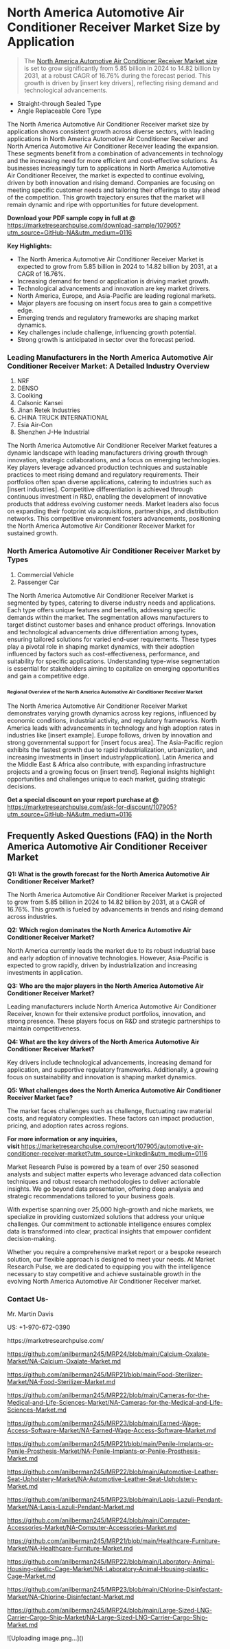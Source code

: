 <h1>North America Automotive Air Conditioner Receiver Market&nbsp;Size by Application</h1><blockquote><p>The <a href="https://marketresearchpulse.com/download-sample/107905?utm_source=GitHub-NA&amp;utm_medium=0116">North America Automotive Air Conditioner Receiver Market size</a> is set to grow significantly from 5.85 billion in 2024 to 14.82 billion by 2031, at a robust CAGR of 16.76% during the forecast period. This growth is driven by [insert key drivers], reflecting rising demand and technological advancements.</p></blockquote><ul><li>Straight-through Sealed Type<li> Angle Replaceable Core Type</li></ul><p>The North America Automotive Air Conditioner Receiver market size by application shows consistent growth across diverse sectors, with leading applications in North America Automotive Air Conditioner Receiver and North America Automotive Air Conditioner Receiver leading the expansion. These segments benefit from a combination of advancements in technology and the increasing need for more efficient and cost-effective solutions. As businesses increasingly turn to applications in North America Automotive Air Conditioner Receiver, the market is expected to continue evolving, driven by both innovation and rising demand. Companies are focusing on meeting specific customer needs and tailoring their offerings to stay ahead of the competition. This growth trajectory ensures that the market will remain dynamic and ripe with opportunities for future development.</p><p><strong>Download your PDF sample copy in full at @ </strong><a href="https://marketresearchpulse.com/download-sample/107905?utm_source=GitHub-NA&amp;utm_medium=0116">https://marketresearchpulse.com/download-sample/107905?utm_source=GitHub-NA&amp;utm_medium=0116</a></p><p><strong>Key Highlights: </strong></p><ul><li>The North America Automotive Air Conditioner Receiver Market is expected to grow from 5.85 billion in 2024 to 14.82 billion by 2031, at a CAGR of 16.76%.</li><li>Increasing demand for trend or application is driving market growth.</li><li>Technological advancements and innovation are key market drivers.</li><li>North America, Europe, and Asia-Pacific are leading regional markets.</li><li>Major players are focusing on insert focus area to gain a competitive edge.</li><li>Emerging trends and regulatory frameworks are shaping market dynamics.</li><li>Key challenges include challenge, influencing growth potential.</li><li>Strong growth is anticipated in sector over the forecast period.</li></ul><h3>Leading Manufacturers in the North America Automotive Air Conditioner Receiver Market: A Detailed Industry Overview</h3><ol><li>NRF</li><li>DENSO</li><li>Coolking</li><li>Calsonic Kansei</li><li>Jinan Retek Industries</li><li>CHINA TRUCK INTERNATIONAL</li><li>Esia Air-Con</li><li>Shenzhen J-He Industrial</li></ol><div class="flex max-w-full flex-col flex-grow"><div class="min-h-8 text-message flex w-full flex-col items-end gap-2 whitespace-normal break-words [.text-message+&amp;]:mt-5" dir="auto" data-message-author-role="assistant" data-message-id="fd8432e4-4910-450d-b182-61b7bfb0a01f" data-message-model-slug="gpt-4o"><div class="flex w-full flex-col gap-1 empty:hidden first:pt-[3px]"><div class="markdown prose w-full break-words dark:prose-invert light"><p>The North America Automotive Air Conditioner Receiver Market features a dynamic landscape with leading manufacturers driving growth through innovation, strategic collaborations, and a focus on emerging technologies. Key players leverage advanced production techniques and sustainable practices to meet rising demand and regulatory requirements. Their portfolios often span diverse applications, catering to industries such as [insert industries]. Competitive differentiation is achieved through continuous investment in R&amp;D, enabling the development of innovative products that address evolving customer needs. Market leaders also focus on expanding their footprint via acquisitions, partnerships, and distribution networks. This competitive environment fosters advancements, positioning the North America Automotive Air Conditioner Receiver Market for sustained growth.</p></div></div></div></div><h3>North America Automotive Air Conditioner Receiver Market by Types</h3><ol><li>Commercial Vehicle<li> Passenger Car</li></ol><div class="flex max-w-full flex-col flex-grow"><div class="min-h-8 text-message flex w-full flex-col items-end gap-2 whitespace-normal break-words [.text-message+&amp;]:mt-5" dir="auto" data-message-author-role="assistant" data-message-id="084470be-0bb7-4664-bddf-5156b4f41249" data-message-model-slug="gpt-4o-mini"><div class="flex w-full flex-col gap-1 empty:hidden first:pt-[3px]"><div class="markdown prose w-full break-words dark:prose-invert light"><p>The North America Automotive Air Conditioner Receiver Market is segmented by types, catering to diverse industry needs and applications. Each type offers unique features and benefits, addressing specific demands within the market. The segmentation allows manufacturers to target distinct customer bases and enhance product offerings. Innovation and technological advancements drive differentiation among types, ensuring tailored solutions for varied end-user requirements. These types play a pivotal role in shaping market dynamics, with their adoption influenced by factors such as cost-effectiveness, performance, and suitability for specific applications. Understanding type-wise segmentation is essential for stakeholders aiming to capitalize on emerging opportunities and gain a competitive edge.</p></div></div></div></div><h3><span style="font-size: 11px;">Regional Overview of the North America Automotive Air Conditioner Receiver Market</span></h3><div class="flex max-w-full flex-col flex-grow"><div class="min-h-8 text-message flex w-full flex-col items-end gap-2 whitespace-normal break-words [.text-message+&amp;]:mt-5" dir="auto" data-message-author-role="assistant" data-message-id="e9038762-ce64-4e30-91c9-9bd413514231" data-message-model-slug="gpt-4o-mini"><div class="flex w-full flex-col gap-1 empty:hidden first:pt-[3px]"><div class="markdown prose w-full break-words dark:prose-invert light"><p>The North America Automotive Air Conditioner Receiver Market demonstrates varying growth dynamics across key regions, influenced by economic conditions, industrial activity, and regulatory frameworks. North America leads with advancements in technology and high adoption rates in industries like [insert example]. Europe follows, driven by innovation and strong governmental support for [insert focus area]. The Asia-Pacific region exhibits the fastest growth due to rapid industrialization, urbanization, and increasing investments in [insert industry/application]. Latin America and the Middle East &amp; Africa also contribute, with expanding infrastructure projects and a growing focus on [insert trend]. Regional insights highlight opportunities and challenges unique to each market, guiding strategic decisions.</p></div></div></div></div><p><strong>Get a special discount on your report purchase at @ </strong><a href="https://marketresearchpulse.com/ask-for-discount/107905?utm_source=GitHub-NA&amp;utm_medium=0116">https://marketresearchpulse.com/ask-for-discount/107905?utm_source=GitHub-NA&amp;utm_medium=0116</a></p><h2>Frequently Asked Questions (FAQ) in the North America Automotive Air Conditioner Receiver Market</h2><p><strong>Q1: What is the growth forecast for the North America Automotive Air Conditioner Receiver Market?</strong></p><p>The North America Automotive Air Conditioner Receiver Market is projected to grow from 5.85 billion in 2024 to 14.82 billion by 2031, at a CAGR of 16.76%. This growth is fueled by advancements in trends and rising demand across industries.</p><p><strong>Q2: Which region dominates the North America Automotive Air Conditioner Receiver Market?</strong></p><p>North America currently leads the market due to its robust industrial base and early adoption of innovative technologies. However, Asia-Pacific is expected to grow rapidly, driven by industrialization and increasing investments in application.</p><p><strong>Q3: Who are the major players in the North America Automotive Air Conditioner Receiver Market?</strong></p><p>Leading manufacturers include North America Automotive Air Conditioner Receiver, known for their extensive product portfolios, innovation, and strong presence. These players focus on R&amp;D and strategic partnerships to maintain competitiveness.</p><p><strong>Q4: What are the key drivers of the North America Automotive Air Conditioner Receiver Market?</strong></p><p>Key drivers include technological advancements, increasing demand for application, and supportive regulatory frameworks. Additionally, a growing focus on sustainability and innovation is shaping market dynamics.</p><p><strong>Q5: What challenges does the North America Automotive Air Conditioner Receiver Market face?</strong></p><p>The market faces challenges such as challenge, fluctuating raw material costs, and regulatory complexities. These factors can impact production, pricing, and adoption rates across regions.</p><p><strong>For more information or any inquiries, visit&nbsp;</strong><a href="https://marketresearchpulse.com/report/107905/automotive-air-conditioner-receiver-market?utm_source=Linkedin&utm_medium=0116">https://marketresearchpulse.com/report/107905/automotive-air-conditioner-receiver-market?utm_source=Linkedin&utm_medium=0116</a></p><p>Market Research Pulse is powered by a team of over 250 seasoned analysts and subject matter experts who leverage advanced data collection techniques and robust research methodologies to deliver actionable insights. We go beyond data presentation, offering deep analysis and strategic recommendations tailored to your business goals.</p><p>With expertise spanning over 25,000 high-growth and niche markets, we specialize in providing customized solutions that address your unique challenges. Our commitment to actionable intelligence ensures complex data is transformed into clear, practical insights that empower confident decision-making.</p><p>Whether you require a comprehensive market report or a bespoke research solution, our flexible approach is designed to meet your needs. At Market Research Pulse, we are dedicated to equipping you with the intelligence necessary to stay competitive and achieve sustainable growth in the evolving North America Automotive Air Conditioner Receiver market.</p><h3><strong>Contact Us-</strong></h3><p>Mr. Martin Davis</p><p>US: +1-970-672-0390</p><p>https://marketresearchpulse.com/</p><p><a href="https://github.com/anilberman245/MRP24/blob/main/Calcium-Oxalate-Market/NA-Calcium-Oxalate-Market.md">https://github.com/anilberman245/MRP24/blob/main/Calcium-Oxalate-Market/NA-Calcium-Oxalate-Market.md</a></p><p><a href="https://github.com/anilberman245/MRP21/blob/main/Food-Sterilizer-Market/NA-Food-Sterilizer-Market.md">https://github.com/anilberman245/MRP21/blob/main/Food-Sterilizer-Market/NA-Food-Sterilizer-Market.md</a></p><p><a href="https://github.com/anilberman245/MRP22/blob/main/Cameras-for-the-Medical-and-Life-Sciences-Market/NA-Cameras-for-the-Medical-and-Life-Sciences-Market.md">https://github.com/anilberman245/MRP22/blob/main/Cameras-for-the-Medical-and-Life-Sciences-Market/NA-Cameras-for-the-Medical-and-Life-Sciences-Market.md</a></p><p><a href="https://github.com/anilberman245/MRP23/blob/main/Earned-Wage-Access-Software-Market/NA-Earned-Wage-Access-Software-Market.md">https://github.com/anilberman245/MRP23/blob/main/Earned-Wage-Access-Software-Market/NA-Earned-Wage-Access-Software-Market.md</a></p><p><a href="https://github.com/anilberman245/MRP21/blob/main/Penile-Implants-or-Penile-Prosthesis-Market/NA-Penile-Implants-or-Penile-Prosthesis-Market.md">https://github.com/anilberman245/MRP21/blob/main/Penile-Implants-or-Penile-Prosthesis-Market/NA-Penile-Implants-or-Penile-Prosthesis-Market.md</a></p><p><a href="https://github.com/anilberman245/MRP22/blob/main/Automotive-Leather-Seat-Upholstery-Market/NA-Automotive-Leather-Seat-Upholstery-Market.md">https://github.com/anilberman245/MRP22/blob/main/Automotive-Leather-Seat-Upholstery-Market/NA-Automotive-Leather-Seat-Upholstery-Market.md</a></p><p><a href="https://github.com/anilberman245/MRP23/blob/main/Lapis-Lazuli-Pendant-Market/NA-Lapis-Lazuli-Pendant-Market.md">https://github.com/anilberman245/MRP23/blob/main/Lapis-Lazuli-Pendant-Market/NA-Lapis-Lazuli-Pendant-Market.md</a></p><p><a href="https://github.com/anilberman245/MRP24/blob/main/Computer-Accessories-Market/NA-Computer-Accessories-Market.md">https://github.com/anilberman245/MRP24/blob/main/Computer-Accessories-Market/NA-Computer-Accessories-Market.md</a></p><p><a href="https://github.com/anilberman245/MRP21/blob/main/Healthcare-Furniture-Market/NA-Healthcare-Furniture-Market.md">https://github.com/anilberman245/MRP21/blob/main/Healthcare-Furniture-Market/NA-Healthcare-Furniture-Market.md</a></p><p><a href="https://github.com/anilberman245/MRP22/blob/main/Laboratory-Animal-Housing-plastic-Cage-Market/NA-Laboratory-Animal-Housing-plastic-Cage-Market.md">https://github.com/anilberman245/MRP22/blob/main/Laboratory-Animal-Housing-plastic-Cage-Market/NA-Laboratory-Animal-Housing-plastic-Cage-Market.md</a></p><p><a href="https://github.com/anilberman245/MRP23/blob/main/Chlorine-Disinfectant-Market/NA-Chlorine-Disinfectant-Market.md">https://github.com/anilberman245/MRP23/blob/main/Chlorine-Disinfectant-Market/NA-Chlorine-Disinfectant-Market.md</a></p><p><a href="https://github.com/anilberman245/MRP24/blob/main/Large-Sized-LNG-Carrier-Cargo-Ship-Market/NA-Large-Sized-LNG-Carrier-Cargo-Ship-Market.md">https://github.com/anilberman245/MRP24/blob/main/Large-Sized-LNG-Carrier-Cargo-Ship-Market/NA-Large-Sized-LNG-Carrier-Cargo-Ship-Market.md</a></p>
![Uploading image.png…]()
